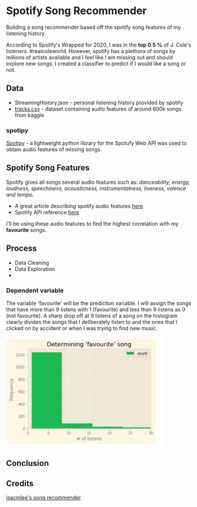 # Spotify Song Recommender
Building a song recommender based off the spotify song features of my listening history.

According to Spotify's Wrapped for 2020, I was in the **top 0.5 %** of J. Cole's listeners. #realcoleworld. However, spotify has a plethora of songs by millions of artists available and I feel like I am missing out and should explore new songs. I created a classifier to predict if I would like a song or not.

## Data
- StreamingHistory.json - personal listening history provided by spotify 
- [tracks.csv](https://www.kaggle.com/yamaerenay/spotify-dataset-19212020-160k-tracks?select=tracks.csv) - dataset containing audio features of around 600k songs from kaggle

### spotipy
[Spotipy](https://spotipy.readthedocs.io) - a lightweight python library for the Spotufy Web API was used to obtain audio features of missing songs.  

## Spotify Song Features
Spotify gives all songs several audio features such as: *danceability, energy, loudness, speechiness, acousticness, instrumentalness, liveness, valence and tempo.*

- A great article describing spotify audio features [here](https://medium.com/@boplantinga/what-do-spotifys-audio-features-tell-us-about-this-year-s-eurovision-song-contest-66ad188e112a#379f) 
- Spotify API reference [here](https://developer.spotify.com/documentation/web-api/reference/#endpoint-get-audio-features)

I'll be using these audio features to find the highest correlation with my **favourite** songs.  

## Process
- Data Cleaning
- Data Exploration 
- 

### Dependent variable
The variable 'favourite' will be the prediction variable. I will assign the songs that have more than 9 listens with 1 (favourite) and less than 9 listens as 0 (not favourite). 
A sharp drop off at 9 listens of a song on the histogram clearly divides the songs that I deliberately listen to and the ones that I clicked on by accident or when I was trying to find new music.

<img src="images/why9.PNG" height="300">

## Conclusion

## Credits
[isacmlee's song recommender](https://github.com/isacmlee/song-recommender.git)
